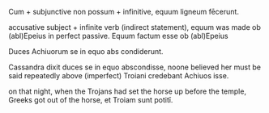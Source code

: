 Cum + subjunctive non possum + infinitive, equum ligneum fēcerunt.  

accusative subject + infinite verb (indirect statement), equum was made ob (abl)Epeius in perfect passive.
Equum factum esse ob (abl)Epeius

Duces Achiuorum se in equo abs condiderunt.

Cassandra dixit duces se in equo abscondisse, noone believed her
must be said repeatedly above (imperfect)
Troiani credebant Achiuos isse.

on that night, when the Trojans had set the horse up before the temple, Greeks got out of the horse, et Troiam sunt potitī.
